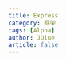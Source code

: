 ```yaml
---
title: Express
category: 框架
tags: [Alpha]
author: JQiue
article: false
---
```


<!-- to be updated -->